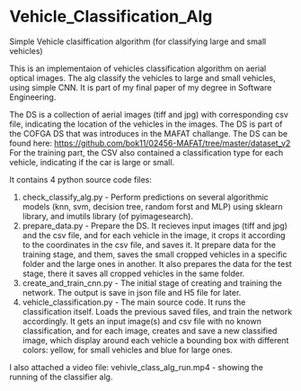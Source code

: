 # Vehicle_Classification_Alg
Simple Vehicle clasiffication algorithm (for classifying large and small vehicles)

This is an implementaion of vehicles classification algorithm on aerial optical images.
The alg classify the vehicles to large and small vehicles, using simple CNN.
It is part of my final paper of my degree in Software Engineering.

The DS is a collection of aerial images (tiff and jpg) with corresponding csv file, indicating the location of the vehicles in the images.
The DS is part of the COFGA DS that was introduces in the MAFAT challange.
The DS can be found here: https://github.com/bok11/02456-MAFAT/tree/master/dataset_v2
For the training part, the CSV also contained a classification type for each vehicle, indicating if the car is large or small.

It contains 4 python source code files:
1) check_classify_alg.py - Perform predictions on several algorithmic models (knn, svm, decision tree, random forst and MLP) using sklearn library, and imutils library (of pyimagesearch).
2) prepare_data.py - Prepare the DS. It recieves input images (tiff and jpg) and the csv file, and for each vehicle in the image, it crops it according to the coordinates in the csv file, and saves it. It prepare data for the training stage, and them, saves the small cropped vehicles in a specific folder and the large ones in another. It also prepares the data for the test stage, there it saves all cropped vehicles in the same folder.
3) create_and_train_cnn.py - The initial stage of creating and training the network. The output is save in json file and H5 file for later.
4) vehicle_classification.py - The main source code. It runs the classification itself. Loads the previous saved files, and train the network accordingly. It gets an input image(s) and csv file with no known classification, and for each image, creates and save a new classified image, which display around each vehicle a bounding box with different colors: yellow, for small vehicles and blue for large ones.

I also attached a video file: vehivle_class_alg_run.mp4 - showing the running of the classifier alg.
